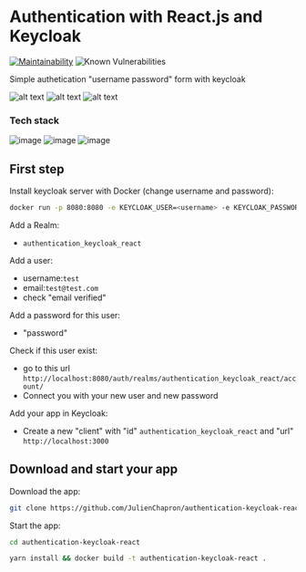 # Authentication with React.js and Keycloak

[![Maintainability](https://api.codeclimate.com/v1/badges/87e358f7da97100ef6ab/maintainability)](https://codeclimate.com/github/JulienChapron/authentication-keycloak-react/maintainability)
![Known Vulnerabilities](https://snyk.io/test/github/JulienChapron/authentication-keycloak-react/badge.svg)

Simple authetication "username password" form with keycloak

![alt text](https://raw.githubusercontent.com/JulienChapron/authentication-keycloak-react/main/readme/auth1.png)
![alt text](https://raw.githubusercontent.com/JulienChapron/authentication-keycloak-react/main/readme/auth2.png)
![alt text](https://raw.githubusercontent.com/JulienChapron/authentication-keycloak-react/main/readme/auth3.png)

### Tech stack

![image](https://img.shields.io/badge/react.js-FFFFFF?style=for-the-badge&logo=react&logoColor=blue)
![image](https://img.shields.io/badge/mui-FFFFFF?style=for-the-badge&logo=mui&logoColor=blue)
![image](https://img.shields.io/badge/keycloak-FFFFFF?style=for-the-badge&logo=keycloak&logoColor=grey)

## First step

Install keycloak server with Docker (change username and password):

```bash
docker run -p 8080:8080 -e KEYCLOAK_USER=<username> -e KEYCLOAK_PASSWORD=<password> quay.io/keycloak/keycloak:18.0.0
```

Add a Realm: 
-   `authentication_keycloak_react`

Add a user:
-   username:`test`
-   email:`test@test.com`
-   check "email verified"

Add a password for this user:
-   "password"

Check if this user exist:
-   go to this url `http://localhost:8080/auth/realms/authentication_keycloak_react/account/`
-   Connect you with your new user and new password

Add your app in Keycloak:
-   Create a new "client" with "id" `authentication_keycloak_react` and "url" `http://localhost:3000`


## Download and start your app

Download the app:

```bash
git clone https://github.com/JulienChapron/authentication-keycloak-react.git
```

Start the app:

```bash
cd authentication-keycloak-react
```

```bash
yarn install && docker build -t authentication-keycloak-react .
```
